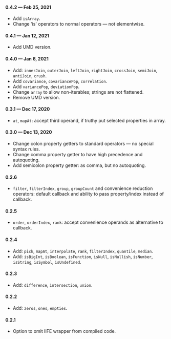 #### 0.4.2 &mdash; Feb 25, 2021

* Add `isArray`.
* Change 'is' operators to normal operators &mdash; not elementwise.

#### 0.4.1 &mdash; Jan 12, 2021

* Add UMD version. 

#### 0.4.0 &mdash; Jan 6, 2021

* Add: `innerJoin`, `outerJoin`, `leftJoin`, `rightJoin`, `crossJoin`, `semiJoin`, `antiJoin`, `crush`.
* Add `covariance`, `covariancePop`, `correlation`.
* Add `variancePop`, `deviationPop`.
* Change `array` to allow non-iterables; strings are not flattened.
* Remove UMD version. 

#### 0.3.1 &mdash; Dec 17, 2020

* `at`, `mapAt`: accept third operand, if truthy put selected properties in array.

#### 0.3.0 &mdash; Dec 13, 2020

* Change colon property getters to standard operators &mdash; no special syntax rules.
* Change comma property getter to have high precedence and autoquoting.
* Add semicolon property getter: as comma, but no autoquoting.

#### 0.2.6

* `filter`, `filterIndex`, `group`, `groupCount` and convenience reduction operators: default callback and ability to pass property/index instead of callback.

#### 0.2.5

* `order`, `orderIndex`, `rank`: accept convenience operands as alternative to callback.

#### 0.2.4

* Add: `pick`, `mapAt`, `interpolate`, `rank`, `filterIndex`, `quantile`, `median`.
* Add: `isBigInt`, `isBoolean`, `isFunction`, `isNull`, `isNullish`, `isNumber`, `isString`, `isSymbol`, `isUndefined`.

#### 0.2.3

* Add: `difference`, `intersection`, `union`.

#### 0.2.2

* Add: `zeros`, `ones`, `empties`.

#### 0.2.1

* Option to omit IIFE wrapper from compiled code.